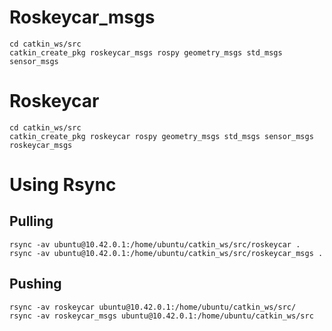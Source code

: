 # Roskeycar_msgs

```
cd catkin_ws/src
catkin_create_pkg roskeycar_msgs rospy geometry_msgs std_msgs sensor_msgs
```

# Roskeycar

```
cd catkin_ws/src
catkin_create_pkg roskeycar rospy geometry_msgs std_msgs sensor_msgs roskeycar_msgs
```

# Using Rsync

## Pulling

```
rsync -av ubuntu@10.42.0.1:/home/ubuntu/catkin_ws/src/roskeycar .
rsync -av ubuntu@10.42.0.1:/home/ubuntu/catkin_ws/src/roskeycar_msgs .
```

## Pushing

```
rsync -av roskeycar ubuntu@10.42.0.1:/home/ubuntu/catkin_ws/src/
rsync -av roskeycar_msgs ubuntu@10.42.0.1:/home/ubuntu/catkin_ws/src
```